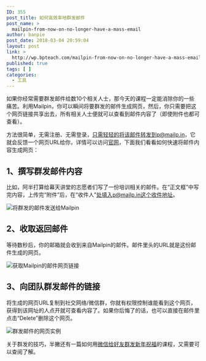 ```yaml
---
ID: 355
post_title: 如何高效率地群发邮件
post_name: >
  mailpin-from-now-on-no-longer-have-a-mass-email
author: banpie
post_date: 2018-03-04 20:59:04
layout: post
link: >
  http://wp.bpteach.com/mailpin-from-now-on-no-longer-have-a-mass-email/
published: true
tags: [ ]
categories:
  - 工具
---
```

如果你经常需要群发邮件给数10个相关人士，那今天的课程一定能消除你的一些痛苦。利用Mailpin，你可以瞬间将要群发的邮件生成网页，然后，你只需要把这个网页链接共享出去，所有相关人士便就可以查看到邮件内容了（即使附件也都可查看）。

方法很简单，无需注册、无需登录，只需轻轻的将该邮件转发到p@mailp.in，它就会反馈一个网页URL给你，详情可以访问[官网](http://mailp.in/)，下面我们看看如何快速将邮件内容生成网页：

## 1、撰写群发邮件内容

比如，阿半打算给幕天讲堂的志愿者们写了一份培训相关的邮件。在“正文框”中写完内容，上传完“附件”后，在“收件人”处填入p@mailp.in这个收件地址。

![将群发的邮件发送给Mailpin](http://mmbiz.qpic.cn/mmbiz/z3T1vlHdIX9103ia7Yu5JaCrVUQLVteNauN393QibVCh0kC1G1hZkyWD41IqF3BSB6hWibQTGHL6liacsCNmkuKgyg/0)

## 2、收取返回邮件

等待数秒后，你的邮箱就会收到来自Mailpin的邮件。邮件里头的URL就是这份邮件生成的网页。

![获取Mailpin的邮件网页链接](http://mmbiz.qpic.cn/mmbiz/z3T1vlHdIX9103ia7Yu5JaCrVUQLVteNaHlBwtH333GClp8WeuHmOnWVhFBcB110NMynEVAxTQ6wnPr95QH1Njw/0)

## 3、向团队群发邮件的链接

将生成的网页URL复制到社交网络/微信群，你就有权限控制谁能看到这个网页，获得到该网址的人点开就可查看内容了。如果你后悔了的话，也可以直接在邮件里点击“Delete”删除这个网页。

![群发邮件的网页实例](http://mmbiz.qpic.cn/mmbiz/z3T1vlHdIX9103ia7Yu5JaCrVUQLVteNawcHEh21icfibdadZDDibjZP8HcLdNYTXwhVtDwU4vK9ZfBJI8x0XtwqLQ/0)

关于群发的技巧，半撇还有一篇如何用[微信给好友群发新年祝福](http://www.banpie.info/how-to-send-group-texts-via-wechat/)的课程，又需要可以查阅了解。